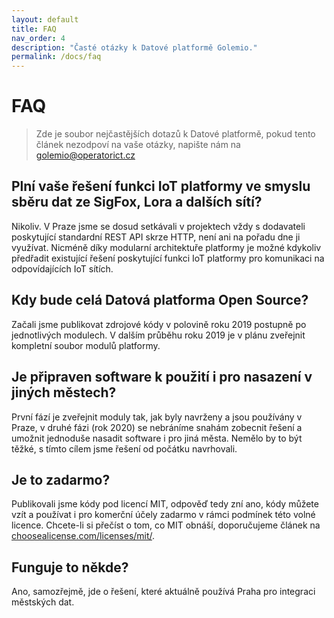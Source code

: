 ```yaml
---
layout: default
title: FAQ
nav_order: 4
description: "Časté otázky k Datové platformě Golemio."
permalink: /docs/faq
---
```


# FAQ

> Zde je soubor nejčastějších dotazů k Datové platformě, pokud tento článek nezodpoví na vaše otázky, napište nám na [golemio@operatorict.cz](mailto:golemio@operatorict.cz)

## Plní vaše řešení funkci IoT platformy ve smyslu sběru dat ze SigFox, Lora a dalších sítí?

Nikoliv. V Praze jsme se dosud setkávali v projektech vždy s dodavateli poskytující standardní REST API skrze HTTP, není ani na pořadu dne ji využívat. Nicméně díky modularní architektuře platformy je možné kdykoliv předřadit existující řešení poskytující funkci IoT platformy pro komunikaci na odpovídajících IoT sítích.

## Kdy bude celá Datová platforma Open Source?

Začali jsme publikovat zdrojové kódy v polovině roku 2019 postupně po jednotlivých modulech. V dalším průběhu roku 2019 je v plánu zveřejnit kompletní soubor modulů platformy.

## Je připraven software k použití i pro nasazení v jiných městech?

První fází je zveřejnit moduly tak, jak byly navrženy a jsou používány v Praze, v druhé fázi (rok 2020) se nebráníme snahám zobecnit řešení a umožnit jednoduše nasadit software i pro jiná města. Nemělo by to být těžké, s tímto cílem jsme řešení od počátku navrhovali.

## Je to zadarmo?

Publikovali jsme kódy pod licencí MIT, odpověď tedy zní ano, kódy můžete vzít a používat i pro komerční účely zadarmo v rámci podmínek této volné licence. Chcete-li si přečíst o tom, co MIT obnáší, doporučujeme článek na [choosealicense.com/licenses/mit/](//choosealicense.com/licenses/mit/).

## Funguje to někde?

Ano, samozřejmě, jde o řešení, které aktuálně používá Praha pro integraci městských dat.